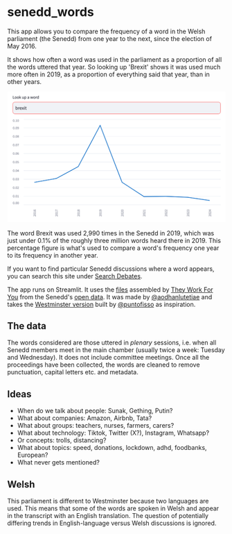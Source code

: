 # senedd_words

This app allows you to compare the frequency of a word in the Welsh parliament (the Senedd) from one year to the next, since the election of May 2016. 

It shows how often a word was used in the parliament as a proportion of all the words uttered that year. So looking up 'Brexit' shows it was used much more often in 2019, as a proportion of everything said that year, than in other years.

<img src="brexit_search.png" width="600">

The word Brexit was used 2,990 times in the Senedd in 2019, which was just under 0.1% of the roughly three million words heard there in 2019. This percentage figure is what's used to compare a word's frequency one year to its frequency in another year. 

If you want to find particular Senedd discussions where a word appears, you can search this site under [Search Debates](https://www.theyworkforyou.com/senedd/).

The app runs on Streamlit. It uses the [files](https://www.theyworkforyou.com/pwdata/scrapedxml/senedd/en/) assembled by [They Work For You](https://www.theyworkforyou.com/) from the Senedd's [open data](https://senedd.wales/help/open-data/). It was made by [@aodhanlutetiae](https://x.com/aodhanlutetiae) and takes the [Westminster version](https://parli-n-grams.puntofisso.net/) built by [@puntofisso](https://puntofisso.net/) as inspiration.

## The data

The words considered are those uttered in *plenary* sessions, i.e. when all Senedd members meet in the main chamber (usually twice a week: Tuesday and Wednesday). It does not include committee meetings. Once all the proceedings have been collected, the words are cleaned to remove punctuation, capital letters etc. and metadata.

## Ideas

- When do we talk about people: Sunak, Gething, Putin?
- What about companies: Amazon, Airbnb, Tata?
- What about groups: teachers, nurses, farmers, carers?
- What about technology: Tiktok, Twitter (X?), Instagram, Whatsapp? 
- Or concepts: trolls, distancing?
- What about topics: speed, donations, lockdown, adhd, foodbanks, European?
- What never gets mentioned?

## Welsh

This parliament is different to Westminster because two languages are used. This means that some of the words are spoken in Welsh and appear in the transcript with an English translation. The question of potentially differing trends in English-language versus Welsh discussions is ignored.
